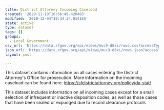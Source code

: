 ```yaml
---
title: District Attorney Incoming Caseload
created: '2020-11-10T16:56:45.420483'
modified: '2020-12-04T19:34:34.014166'
state: active
type: dataset
tags: []
groups:
  - Local Government
csv_url: 'https://data.sfgov.org/api/views/muc9-d8xi/rows.csv?accessType=DOWNLOAD'
json_url: 'https://data.sfgov.org/api/views/muc9-d8xi/rows.json?accessType=DOWNLOAD'
layout: post

---
```

This dataset contains information on all cases entering the District Attorney's Office for prosecution. More information on the incoming caseload can be found here: https://sfdistrictattorney.org/policy/da-stat/

This dataset includes information on all incoming cases except for a small selection of infrequent or inactive disposition codes, as well as those cases that have been sealed or expunged due to record clearance protocols
